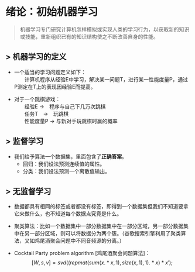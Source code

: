 # 绪论：初始机器学习

> 机器学习专门研究计算机怎样模拟或实现人类的学习行为，以获取新的知识或技能，重新组织已有的知识结构使之不断改善自身的性能。

## > 机器学习的定义

- 一个适当的学习问题定义如下：<br>　　计算机程序从经验E中学习，解决某一问题T，进行某一性能度量P，通过P测定在T上的表现因经验E而提高。

- 对于一个跳棋游戏：<br>　　经验E ->　程序与自己下几万次跳棋<br>　　任务T　->　玩跳棋<br>　　性能度量P -> 与新对手玩跳棋时赢的概率

## > 监督学习

- 我们给予算法一个数据集，里面包含了**正确答案**。
   - 回归：我们设法预测连续值的属性。
   - 分类：我们设法预测一个离散值输出。

## > 无监督学习

- 数据都具有相同的标签或者都没有标签，即得到一个数据集但我们不知道要拿它来做什么，也不知道每个数据点究竟是什么。

- 聚类算法：比如一个数据集中一部分数据集中在一部分区域，另一部分数据集中在另一部分区域，则可以将数据分为两个簇。（谷歌搜索引擎利用了聚类算法，又如鸡尾酒聚会问题中不同音频源的分离。）

- Cocktail Party problem algorithm [鸡尾酒聚会问题算法]：
   $$
   [W,s,v]=svd((repmat(sum(x.*x,1),size(x,1),1).*x)*x');
   $$